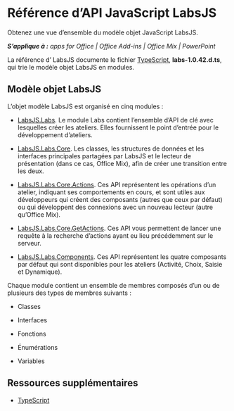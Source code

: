 
# Référence d’API JavaScript LabsJS
Obtenez une vue d’ensemble du modèle objet JavaScript LabsJS.

 _**S’applique à :** apps for Office | Office Add-ins | Office Mix | PowerPoint_

La référence d’ LabsJS documente le fichier [TypeScript](http://www.typescriptlang.org/),  **labs-1.0.42.d.ts**, qui trie le modèle objet LabsJS en modules.

## Modèle objet LabsJS

L’objet modèle LabsJS est organisé en cinq modules :


- [ LabsJS.Labs](../../reference/office-mix/labsjs.labs.md). Le module Labs contient l’ensemble d’API de clé avec lesquelles créer les ateliers. Elles fournissent le point d’entrée pour le développement d’ateliers.
    
- [LabsJS.Labs.Core](../../reference/office-mix/labsjs.labs.core.md). Les classes, les structures de données et les interfaces principales partagées par LabsJS et le lecteur de présentation (dans ce cas, Office Mix), afin de créer une transition entre les deux.
    
- [LabsJS.Labs.Core.Actions](../../reference/office-mix/labsjs.labs.core.actions.md). Ces API représentent les opérations d’un atelier, indiquant ses comportements en cours, et sont utiles aux développeurs qui créent des composants (autres que ceux par défaut) ou qui développent des connexions avec un nouveau lecteur (autre qu’Office Mix).
    
- [ LabsJS.Labs.Core.GetActions](../../reference/office-mix/labsjs.labs.core.getactions.md). Ces API vous permettent de lancer une requête à la recherche d’actions ayant eu lieu précédemment sur le serveur.
    
- [ LabsJS.Labs.Components](../../reference/office-mix/labsjs.labs.components.md). Ces API représentent les quatre composants par défaut qui sont disponibles pour les ateliers (Activité, Choix, Saisie et Dynamique).
    
Chaque module contient un ensemble de membres composés d’un ou de plusieurs des types de membres suivants :


- Classes
    
- Interfaces
    
- Fonctions
    
- Énumérations
    
- Variables
    



## Ressources supplémentaires



- [TypeScript](http://www.typescriptlang.org/)
    
